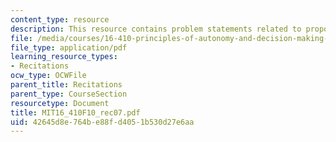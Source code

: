 ```yaml
---
content_type: resource
description: This resource contains problem statements related to propositional logic.
file: /media/courses/16-410-principles-of-autonomy-and-decision-making-fall-2010/42645d8e764be88fd4051b530d27e6aa_MIT16_410F10_rec07.pdf
file_type: application/pdf
learning_resource_types:
- Recitations
ocw_type: OCWFile
parent_title: Recitations
parent_type: CourseSection
resourcetype: Document
title: MIT16_410F10_rec07.pdf
uid: 42645d8e-764b-e88f-d405-1b530d27e6aa
---
```

